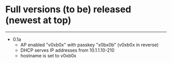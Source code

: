 # Full versions (to be) released (newest at top)
---
* 0.1a
    * AP enabled "v0xb0x" with passkey "x0bx0b" (v0xb0x in reverse)
    * DHCP serves IP addresses from 10.1.1.10-210
    * hostname is set to v0xb0x